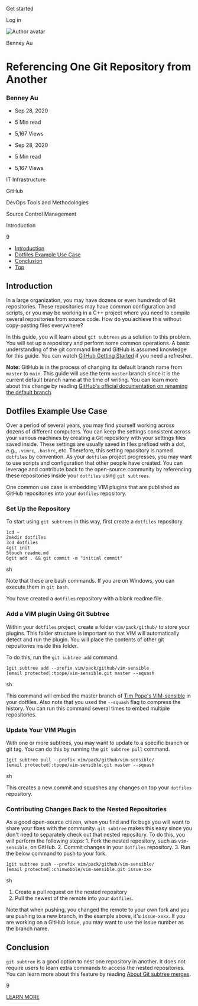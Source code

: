 <span data-css-15b13by="" aria-hidden="false">Get started</span>

<span data-css-15b13by="" aria-hidden="false">Log in</span>

<img src="../../pluralsight.imgix.net/author/lg/7aa57bc1-6266-4719-a497-c3ab18a28f5d.png" alt="Author avatar" class="jsx-3841407315" />

Benney Au

Referencing One Git Repository from Another
===========================================

### Benney Au

-   Sep 28, 2020
-   5 Min read
-   5,167 Views

-   Sep 28, 2020
-   <span class="jsx-3759398792" itemprop="timeRequired">5 Min</span> read
-   5,167 Views

<span class="jsx-3759398792"></span>

<span data-css-1997kh1="">IT Infrastructure</span>

<span class="jsx-3759398792"></span>

<span data-css-1997kh1="">GitHub</span>

<span class="jsx-3759398792"></span>

<span data-css-1997kh1="">DevOps Tools and Methodologies</span>

<span class="jsx-3759398792"></span>

<span data-css-1997kh1="">Source Control Management</span>

Introduction

9

-   <a href="#module-introduction" class="menu-link">Introduction</a>
-   <a href="#module-dotfilesexampleusecase" class="menu-link">Dotfiles Example Use Case</a>
-   <a href="#module-conclusion" class="menu-link">Conclusion</a>
-   <a href="#top" class="menu-link">Top</a>

Introduction
------------

In a large organization, you may have dozens or even hundreds of Git repositories. These repositories may have common configuration and scripts, or you may be working in a C++ project where you need to compile several repositories from source code. How do you achieve this without copy-pasting files everywhere?

In this guide, you will learn about <span class="jsx-3120878690">`git subtrees`</span> as a solution to this problem. You will set up a repository and perform some common operations. A basic understanding of the git command line and GitHub is assumed knowledge for this guide. You can watch [GitHub Getting Started](https://app.pluralsight.com/library/courses/github-getting-started/table-of-contents) if you need a refresher.

**Note:** GitHub is in the process of changing its default branch name from <span class="jsx-3120878690">`master`</span> to <span class="jsx-3120878690">`main`</span>. This guide will use the term <span class="jsx-3120878690">`master`</span> branch since it is the current default branch name at the time of writing. You can learn more about this change by reading [GitHub's official documentation on renaming the default branch](https://github.com/github/renaming).

Dotfiles Example Use Case
-------------------------

Over a period of several years, you may find yourself working across dozens of different computers. You can keep the settings consistent across your various machines by creating a Git repository with your settings files saved inside. These settings are usually saved in files prefixed with a dot, e.g., <span class="jsx-3120878690">`.vimrc`</span>, <span class="jsx-3120878690">`.bashrc`</span>, etc. Therefore, this setting repository is named <span class="jsx-3120878690">`dotfiles`</span> by convention. As your <span class="jsx-3120878690">`dotfiles`</span> project progresses, you may want to use scripts and configuration that other people have created. You can leverage and contribute back to the open-source community by referencing these repositories inside your <span class="jsx-3120878690">`dotfiles`</span> using <span class="jsx-3120878690">`git subtrees`</span>.

One common use case is embedding VIM plugins that are published as GitHub repositories into your <span class="jsx-3120878690">`dotfiles`</span> repository.

### Set Up the Repository

To start using <span class="jsx-3120878690">`git subtrees`</span> in this way, first create a <span class="jsx-3120878690">`dotfiles`</span> repository.

    1cd ~
    2mkdir dotfiles
    3cd dotfiles
    4git init
    5touch readme.md
    6git add . && git commit -m "initial commit"

sh

Note that these are bash commands. If you are on Windows, you can execute them in <span class="jsx-3120878690">`git bash`</span>.

You have created a <span class="jsx-3120878690">`dotfiles`</span> repository with a blank readme file.

### Add a VIM plugin Using Git Subtree

Within your <span class="jsx-3120878690">`dotfiles`</span> project, create a folder <span class="jsx-3120878690">`vim/pack/github/`</span> to store your plugins. This folder structure is important so that VIM will automatically detect and run the plugin. You will place the contents of other git repositories inside this folder.

To do this, run the <span class="jsx-3120878690">`git subtree add`</span> command.

    1git subtree add --prefix vim/pack/github/vim-sensible [email protected]:tpope/vim-sensible.git master --squash

sh

This command will embed the master branch of [Tim Pope's VIM-sensible](https://github.com/tpope/vim-sensible) in your dotfiles. Also note that you used the <span class="jsx-3120878690">`--squash`</span> flag to compress the history. You can run this command several times to embed multiple repositories.

### Update Your VIM Plugin

With one or more subtrees, you may want to update to a specific branch or git tag. You can do this by running the <span class="jsx-3120878690">`git subtree pull`</span> command.

    1git subtree pull --prefix vim/pack/github/vim-sensible/ [email protected]:tpope/vim-sensible.git master --squash

sh

This creates a new commit and squashes any changes on top your <span class="jsx-3120878690">`dotfiles`</span> repository.

### Contributing Changes Back to the Nested Repositories

As a good open-source citizen, when you find and fix bugs you will want to share your fixes with the community. <span class="jsx-3120878690">`git subtree`</span> makes this easy since you don't need to separately check out that nested repository. To do this, you will perform the following steps: 1. Fork the nested repository, such as <span class="jsx-3120878690">`vim-sensible`</span>, on GitHub. 2. Commit changes in your <span class="jsx-3120878690">`dotfiles`</span> repository. 3. Run the below command to push to your fork.

    1git subtree push --prefix vim/pack/github/vim-sensible/ [email protected]:chinwobble/vim-sensible.git issue-xxx

sh

1.  Create a pull request on the nested repository
2.  Pull the newest of the remote into your <span class="jsx-3120878690">`dotfiles`</span>.

Note that when pushing, you changed the remote to your own fork and you are pushing to a new branch, in the example above, it's <span class="jsx-3120878690">`issue-xxxx`</span>. If you are working on a GitHub issue, you may want to use the issue number as the branch name.

Conclusion
----------

<span class="jsx-3120878690">`git subtree`</span> is a good option to nest one repository in another. It does not require users to learn extra commands to access the nested repositories. You can learn more about this feature by reading [About Git subtree merges](https://docs.github.com/en/github/using-git/about-git-subtree-merges).

9

[<span data-css-15b13by="" aria-hidden="false">LEARN MORE</span>](https://www.pluralsight.com/product/paths)
